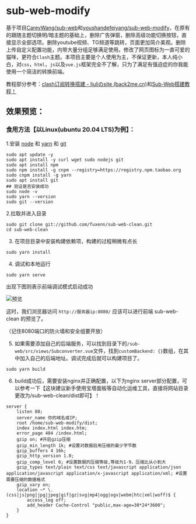 # sub-web-modify
基于项目[CareyWang/sub-web](https://github.com/CareyWang/sub-web)和[youshandefeiyang/sub-web-modify](https://github.com/youshandefeiyang/sub-web-modify)，在原有的跟随主题切换明/暗主题的基础上，删除广告弹窗，删除高级功能切换按钮，直接显示全部选项。删除youtube视频、TG频道等跳转，页面更加简介美观。删除上传自定义配置功能，内带大量分组足够满足使用。修改了网页图标为一直可爱的猫咪，更符合`Clash`主题。本项目主要是个人使用为主，不保证更新，本人纯小白，对`css`，`html`，`js`以及`vue.js`框架完全不了解，只为了满足有强迫症的你我能使用一个简洁的转换前端。

教程部分参考：[clash订阅转换搭建 - liuliのsite (back2me.cn)](https://www.back2me.cn/skills/clash.html)和[Sub-Web搭建教程！](https://www.v2rayssr.com/sub-web.html)

## 效果预览：
### 食用方法【以Linux(ubuntu 20.04 LTS)为例】：
1.安装 [node](https://blog.csdn.net/achabuhecha/article/details/111400068) 和 [yarn](https://classic.yarnpkg.com/en/docs/install#debian-stable) 和 [git](https://git-scm.com/book/zh/v2/%E8%B5%B7%E6%AD%A5-%E5%AE%89%E8%A3%85-Git)

```shell
sudo apt update -y
sudo apt install -y curl wget sudo nodejs git
sudo apt install npm
sudo npm install -g cnpm --registry=https://registry.npm.taobao.org
sudo cnpm install -g yarn
sudo apt install git
## 验证是否安装成功
sudo node -v
sudo yarn --version
sudo git --version
```

2.拉取并进入目录

```shell
sudo git clone git://github.com/fuxenn/sub-web-clean.git
cd sub-web-clean
```

3. 在项目目录中安装构建依赖项，构建的过程稍微有点长

```shell
sudo yarn install
```

4. 调试和本地运行

```shell
sudo yarn serve
```

出现下图则表示前端调试模式启动成功

![预览](https://cdn.back2me.cn/2020/11/02/70de43e5ca4da.png)

这时，我们浏览器访问 `http://服务器ip:8080/` 应该可以进行前端 sub-web-clean 的预览了。

（记住8080端口的防火墙和安全组要开放）

5. 如果需要添加自己的后端服务，可以找到目录下的`/sub-web/src/views/Subconverter.vue`文件，找到`customBackend: {}`数组，在其中加入自己的后端地址。调试完成后就可以构建项目了。

```shell
sudo yarn build
```

6. build成功后，需要安装nginx并正确配置，以下为nginx server部分配置，可以参考一下【这块建议新手使用宝塔面板等自动化运维工具，直接将网站目录更改为/sub-web-clean/dist即可】！

```shell
server {
    listen 80;
    server_name 你的域名或IP;
    root /home/sub-web-modify/dist;
    index index.html index.htm;
    error_page 404 /index.html;
    gzip on; #开启gzip压缩
    gzip_min_length 1k; #设置对数据启用压缩的最少字节数
    gzip_buffers 4 16k;
    gzip_http_version 1.0;
    gzip_comp_level 6; #设置数据的压缩等级,等级为1-9，压缩比从小到大
    gzip_types text/plain text/css text/javascript application/json application/javascript application/x-javascript application/xml; #设置需要压缩的数据格式
    gzip_vary on;
    location ~* \.(css|js|png|jpg|jpeg|gif|gz|svg|mp4|ogg|ogv|webm|htc|xml|woff)$ {
        access_log off;
        add_header Cache-Control "public,max-age=30*24*3600";
    }
}
```
